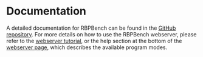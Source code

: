 # Documentation

A detailed documentation for RBPBench can be found in the [GitHub repository](https://github.com/michauhl/RBPBench).
For more details on how to use the RBPBench webserver, please refer to the [webserver tutorial](webserver_tutorial.md), 
or the help section at the bottom of the [webserver page](https://usegalaxy.eu), which describes the available program modes.
